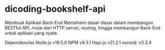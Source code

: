# dicoding-bookshelf-api
Membuat Aplikasi Back-End Memahami dasar-dasar dalam membangun RESTful API, mulai dari HTTP server, routing, hingga membangun Back-End untuk aplikasi yang nyata.

Dependencies
Node.js v19.5.0
NPM v9.3.1
Hapi.js v21.2.1
nonoid: v3.3.4
